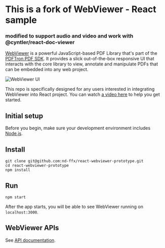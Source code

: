 # This is a fork of WebViewer - React sample
### modified to support audio and video and work with @cyntler/react-doc-viewer

[WebViewer](https://www.pdftron.com/documentation/web/) is a powerful JavaScript-based PDF Library that's part of the [PDFTron PDF SDK](https://www.pdftron.com). It provides a slick out-of-the-box responsive UI that interacts with the core library to view, annotate and manipulate PDFs that can be embedded into any web project.

![WebViewer UI](https://www.pdftron.com/downloads/pl/webviewer-ui.png)

This repo is specifically designed for any users interested in integrating WebViewer into React project. You can watch [a video here](https://youtu.be/bVhWXuLSL0k) to help you get started.

## Initial setup

Before you begin, make sure your development environment includes [Node.js](https://nodejs.org/en/).

## Install

```
git clone git@github.com:nd-ffx/react-webviewer-prototype.git
cd react-webviewer-prototype
npm install
```

## Run

```
npm start
```

After the app starts, you will be able to see WebViewer running on `localhost:3000`.


## WebViewer APIs

See [API documentation](https://www.pdftron.com/documentation/web/guides/ui/apis).

